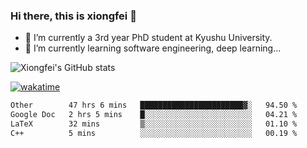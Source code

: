 ### Hi there, this is xiongfei 👋


- 🔭 I’m currently a 3rd year PhD student at Kyushu University.
- 🌱 I’m currently learning software engineering, deep learning...

<!--
**X1on9f31/X1on9f31** is a ✨ _special_ ✨ repository because its `README.md` (this file) appears on your GitHub profile.
Here are some ideas to get you started:
-->

![Xiongfei's GitHub stats](https://github-readme-stats.vercel.app/api?username=X1on9f31)


[![wakatime](https://wakatime.com/badge/user/9e8d5516-d162-43e7-9563-87295d455a71.svg)](https://wakatime.com/@9e8d5516-d162-43e7-9563-87295d455a71)

<!--START_SECTION:waka-->

```txt
Other        47 hrs 6 mins   ███████████████████████▓░   94.50 %
Google Doc   2 hrs 5 mins    █░░░░░░░░░░░░░░░░░░░░░░░░   04.21 %
LaTeX        32 mins         ▒░░░░░░░░░░░░░░░░░░░░░░░░   01.10 %
C++          5 mins          ░░░░░░░░░░░░░░░░░░░░░░░░░   00.19 %
```

<!--END_SECTION:waka-->

